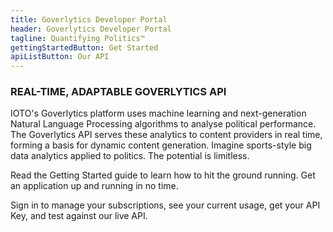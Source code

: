 ```yaml
---
title: Goverlytics Developer Portal
header: Goverlytics Developer Portal
tagline: Quantifying Politics™
gettingStartedButton: Get Started
apiListButton: Our API
---
```


### REAL-TIME, ADAPTABLE GOVERLYTICS API
        
IOTO's Goverlytics platform uses machine learning and next-generation Natural Language Processing algorithms to analyse political performance. The Goverlytics API serves these analytics to content providers in real time, forming a basis for dynamic content generation. Imagine sports-style big data analytics applied to politics. The potential is limitless.

Read the Getting Started guide to learn how to hit the ground running. Get an application up and running in no time.

Sign in to manage your subscriptions, see your current usage, get your API Key, and test against our live API.